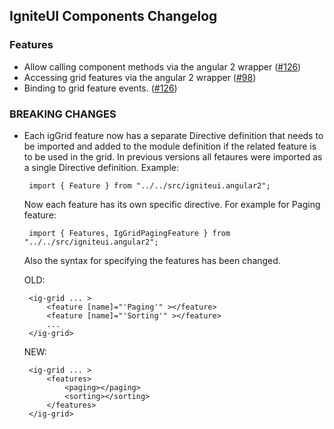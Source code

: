 ## IgniteUI Components Changelog 

### Features
- Allow calling component methods via the angular 2 wrapper ([#126](https://github.com/IgniteUI/igniteui-angular2/pull/126))
- Accessing grid features via the angular 2 wrapper ([#98](https://github.com/IgniteUI/igniteui-angular2/issues/98))
- Binding to grid feature events. ([#126](https://github.com/IgniteUI/igniteui-angular2/pull/126))

### BREAKING CHANGES
 - Each igGrid feature now has a separate Directive definition that needs to be imported and added to the module definition if the related feature is to be used in the grid.
	In previous versions all fetaures were imported as a single Directive definition. Example:
	
		import { Feature } from "../../src/igniteui.angular2";

	Now each feature has its own specific directive. For example for Paging feature:
	
		import { Features, IgGridPagingFeature } from "../../src/igniteui.angular2";

  
	Also the syntax for specifying the features has been changed.
 
	 OLD: 
	 
		<ig-grid ... >
			<feature [name]="'Paging'" ></feature>
			<feature [name]="'Sorting'" ></feature>
			...
		</ig-grid>
		
		
	 NEW:
	 
		<ig-grid ... >
			<features>
				<paging></paging>
				<sorting></sorting>
			</features>
		</ig-grid>
	
	